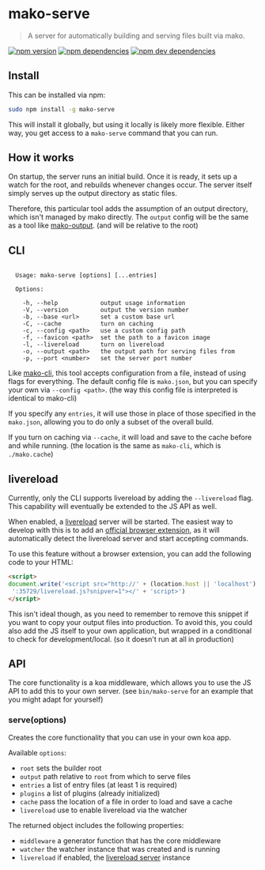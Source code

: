 # mako-serve

> A server for automatically building and serving files built via mako.

[![npm version][npm-badge]][npm]
[![npm dependencies][david-badge]][david]
[![npm dev dependencies][david-dev-badge]][david-dev]

## Install

This can be installed via npm:

```sh
sudo npm install -g mako-serve
```

This will install it globally, but using it locally is likely more flexible.
Either way, you get access to a `mako-serve` command that you can run.

## How it works

On startup, the server runs an initial build. Once it is ready, it sets up a
watch for the root, and rebuilds whenever changes occur. The server itself
simply serves up the output directory as static files.

Therefore, this particular tool adds the assumption of an output directory,
which isn't managed by mako directly. The `output` config will be the same as a
tool like [mako-output](https://github.com/makojs/serve). (and will be relative
to the root)

## CLI

```

  Usage: mako-serve [options] [...entries]

  Options:

    -h, --help            output usage information
    -V, --version         output the version number
    -b, --base <url>      set a custom base url
    -C, --cache           turn on caching
    -c, --config <path>   use a custom config path
    -f, --favicon <path>  set the path to a favicon image
    -l, --livereload      turn on livereload
    -o, --output <path>   the output path for serving files from
    -p, --port <number>   set the server port number

```

Like [mako-cli](https://github.com/makojs/cli), this tool accepts configuration
from a file, instead of using flags for everything. The default config file is
`mako.json`, but you can specify your own via `--config <path>`. (the way this
config file is interpreted is identical to mako-cli)

If you specify any `entries`, it will use those in place of those specified in
the `mako.json`, allowing you to do only a subset of the overall build.

If you turn on caching via `--cache`, it will load and save to the cache before
and while running. (the location is the same as `mako-cli`, which is
`./mako.cache`)

## livereload

Currently, only the CLI supports livereload by adding the `--livereload` flag.
This capability will eventually be extended to the JS API as well.

When enabled, a [livereload](https://www.npmjs.com/package/livereload)
server will be started. The easiest way to develop with this is to add an
[official browser extension](http://livereload.com/extensions/), as it will
automatically detect the livereload server and start accepting commands.

To use this feature without a browser extension, you can add the following code
to your HTML:

```html
<script>
document.write('<script src="http://' + (location.host || 'localhost').split(':')[0] +
 ':35729/livereload.js?snipver=1"></' + 'script>')
</script>
```

This isn't ideal though, as you need to remember to remove this snippet if you
want to copy your output files into production. To avoid this, you could also
add the JS itself to your own application, but wrapped in a conditional to check
for development/local. (so it doesn't run at all in production)

## API

The core functionality is a koa middleware, which allows you to use the JS API
to add this to your own server. (see `bin/mako-serve` for an example that you
might adapt for yourself)

### serve(options)

Creates the core functionality that you can use in your own koa app.

Available `options`:

 - `root` sets the builder root
 - `output` path relative to `root` from which to serve files
 - `entries` a list of entry files (at least 1 is required)
 - `plugins` a list of plugins (already initialized)
 - `cache` pass the location of a file in order to load and save a cache
 - `livereload` use to enable livereload via the watcher

The returned object includes the following properties:

 - `middleware` a generator function that has the core middleware
 - `watcher` the watcher instance that was created and is running
 - `livereload` if enabled, the [livereload server][livereload] instance


[david-badge]: https://img.shields.io/david/makojs/serve.svg
[david-dev-badge]: https://img.shields.io/david/dev/makojs/serve.svg
[david-dev]: https://david-dm.org/makojs/serve#info=devDependencies
[david]: https://david-dm.org/makojs/serve
[livereload]: https://github.com/dominicbarnes/livereload-base
[npm-badge]: https://img.shields.io/npm/v/mako-serve.svg
[npm]: https://www.npmjs.com/package/mako-serve
